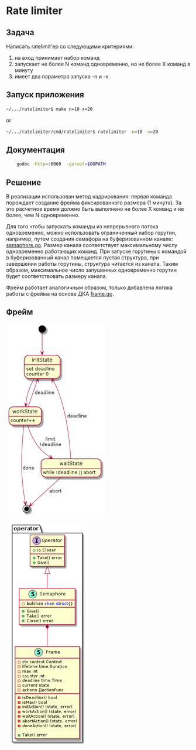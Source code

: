 # Rate limiter

## Задача

Написать ratelimit'ер со следующими критериями:

1. на вход принимает набор команд
2. запускает не более N команд одновременно, но не более X команд в минуту
3. имеет два параметра запуска -n и -x.

## Запуск приложения

```bash
~/.../ratelimiter$ make n=10 x=20
```

or

```bash
~/.../ratelimiter/cmd/ratelimiter$ ratelimiter -n=10 -x=20
```

## Документация

```bash
    godoc -http=:6060  -goroot=$GOPATH
```

## Решение

В реализации использован метод кадрирования: первая команда порождает создание фрейма фиксированного размера (1 минута). За это расчетное время должно быть выполнено не более X команд и не более, чем N одновременно.

Для того чтобы запускать команды из непрерывного потока одновременно, можно использовать ограниченный набор горутин, например, путем создания семафора на буферизованном канале: [semaphore.go](./pkg/operator/semaphore.go).
Размер канала соответствует максимальному числу одновременно работающих команд.
При запуске горутины с командой в буферизованный канал помещается пустая структура, при завершении работы горутины, структура читается из канала. Таким образом, максимальное число запушенных одновременно горутин будет соответствовать размеру канала.

Фрейм работает аналогичным образом, только добавлена логика работы с фрейма на основе ДКА [frame.go](./pkg/operator/frame.go).

## Фрейм

![ДКА](./doc/frame.png)

![Представление](./doc/operator.png)